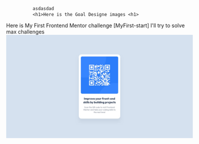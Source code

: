 
              
              asdasdad
              <h1>Here is the Goal Designe images <h1>
Here is My First Frontend Mentor challenge [MyFirst-start]
             I'll try to solve max challenges                 
<img src="./design/desktop-design.jpg"/>
